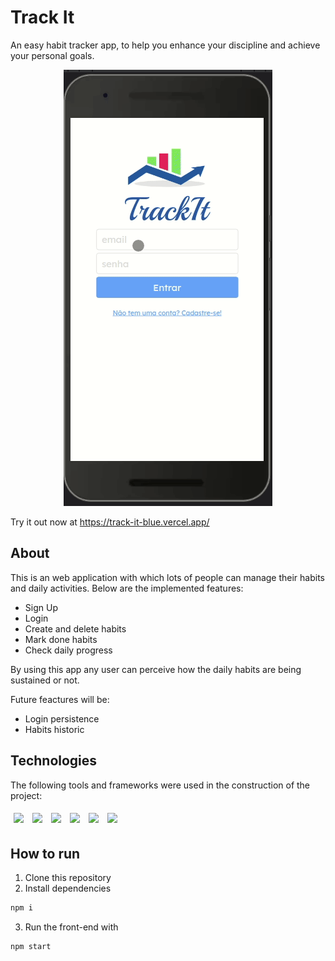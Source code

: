 # Track It

An easy habit tracker app, to help you enhance your discipline and achieve your personal goals.
<p align="center">
  <img src="/public/assets/track-it.gif" />
</p>

Try it out now at https://track-it-blue.vercel.app/

## About

This is an web application with which lots of people can manage their habits and daily activities. Below are the implemented features:

- Sign Up
- Login
- Create and delete habits
- Mark done habits
- Check daily progress

By using this app any user can perceive how the daily habits are being sustained or not.

Future feactures will be:
- Login persistence
- Habits historic

## Technologies
The following tools and frameworks were used in the construction of the project:<br>
<p>
  <img style='margin: 5px;' src='https://img.shields.io/badge/styled-components%20-%2320232a.svg?&style=for-the-badge&color=b8679e&logo=styled-components&logoColor=%3a3a3a'>
  <img style='margin: 5px;' src='https://img.shields.io/badge/axios%20-%2320232a.svg?&style=for-the-badge&color=informational'>
  <img style='margin: 5px;' src="https://img.shields.io/badge/react-app%20-%2320232a.svg?&style=for-the-badge&color=60ddf9&logo=react&logoColor=%2361DAFB"/>
  <img style='margin: 5px;' src="https://img.shields.io/badge/react_route%20-%2320232a.svg?&style=for-the-badge&logo=react&logoColor=%2361DAFB"/>
  <img style='margin: 5px;' src='https://img.shields.io/badge/react-icons%20-%2320232a.svg?&style=for-the-badge&color=f28dc7&logo=react-icons&logoColor=%2361DAFB'>
  <img style='margin: 5px;' src='https://img.shields.io/badge/dayjs%20-%2320232a.svg?&style=for-the-badge&color=informational'>
</p>

## How to run

1. Clone this repository
2. Install dependencies
```bash
npm i
```
3. Run the front-end with
```bash
npm start
```
